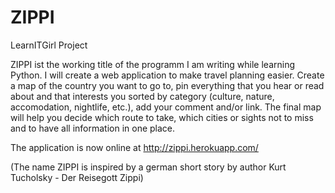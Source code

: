 ZIPPI
=====

LearnITGirl Project 

ZIPPI ist the working title of the programm I am writing while learning Python. I will create a web application to make travel planning easier. Create a map of the country you want to go to, pin everything that you hear or read about and that interests you sorted by category (culture, nature, accomodation, nightlife, etc.), add your comment and/or link. The final map will help you decide which route to take, which cities or sights not to miss and to have all information in one place. 

The application is now online at http://zippi.herokuapp.com/

(The name ZIPPI is inspired by a german short story by author Kurt Tucholsky - Der Reisegott Zippi)  
